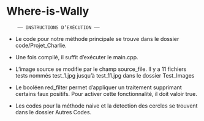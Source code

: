 # Where-is-Wally

		—— INSTRUCTIONS D’EXÉCUTION ——

- Le code pour notre méthode principale se trouve dans le dossier code/Projet_Charlie.

- Une fois compilé, il suffit d’exécuter le main.cpp.

- L’image source se modifie par le champ source_file. Il y a 11 fichiers tests nommés test_1.jpg jusqu’à test_11.jpg dans le dossier Test_Images

- Le booléen red_filter permet d’appliquer un traitement supprimant certains faux positifs. Pour activer cette fonctionnalité, il doit valoir true.




- Les codes pour la méthode naive et la detection des cercles se trouvent dans le dossier Autres Codes.
